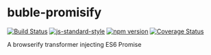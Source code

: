 # buble-promisify

[![Build Status](https://travis-ci.org/vigour-io/buble-promisify.svg?branch=master)](https://travis-ci.org/vigour-io/buble-promisify)
[![js-standard-style](https://img.shields.io/badge/code%20style-standard-brightgreen.svg)](http://standardjs.com/)
[![npm version](https://badge.fury.io/js/buble-promisify.svg)](https://badge.fury.io/js/buble-promisify)
[![Coverage Status](https://coveralls.io/repos/github/vigour-io/buble-promisify/badge.svg?branch=master)](https://coveralls.io/github/vigour-io/buble-promisify?branch=master)

A browserify transformer injecting ES6 Promise
